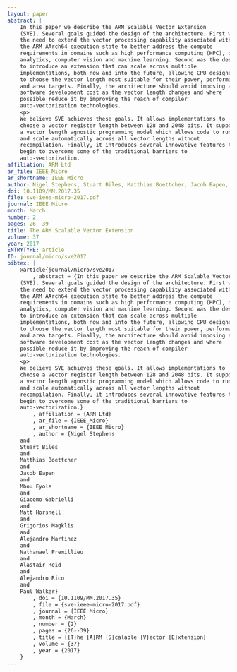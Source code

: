 ```yaml
---
layout: paper
abstract: |
    In this paper we describe the ARM Scalable Vector Extension
    (SVE). Several goals guided the design of the architecture. First was
    the need to extend the vector processing capability associated with
    the ARM AArch64 execution state to better address the compute
    requirements in domains such as high performance computing (HPC), data
    analytics, computer vision and machine learning. Second was the desire
    to introduce an extension that can scale across multiple
    implementations, both now and into the future, allowing CPU designers
    to choose the vector length most suitable for their power, performance
    and area targets. Finally, the architecture should avoid imposing a
    software development cost as the vector length changes and where
    possible reduce it by improving the reach of compiler
    auto-vectorization technologies.
    <p>
    We believe SVE achieves these goals. It allows implementations to
    choose a vector register length between 128 and 2048 bits. It supports
    a vector length agnostic programming model which allows code to run
    and scale automatically across all vector lengths without
    recompilation. Finally, it introduces several innovative features that
    begin to overcome some of the traditional barriers to
    auto-vectorization.
affiliation: ARM Ltd
ar_file: IEEE_Micro
ar_shortname: IEEE Micro
author: Nigel Stephens, Stuart Biles, Matthias Boettcher, Jacob Eapen, Mbou Eyole, Giacomo Gabrielli, Matt Horsnell, Grigorios Magklis, Alejandro Martinez, Nathanael Premillieu, Alastair Reid, Alejandro Rico, Paul Walker
doi: 10.1109/MM.2017.35
file: sve-ieee-micro-2017.pdf
journal: IEEE Micro
month: March
number: 2
pages: 26--39
title: The ARM Scalable Vector Extension
volume: 37
year: 2017
ENTRYTYPE: article
ID: journal/micro/sve2017
bibtex: |
    @article{journal/micro/sve2017
        , abstract = {In this paper we describe the ARM Scalable Vector Extension
    (SVE). Several goals guided the design of the architecture. First was
    the need to extend the vector processing capability associated with
    the ARM AArch64 execution state to better address the compute
    requirements in domains such as high performance computing (HPC), data
    analytics, computer vision and machine learning. Second was the desire
    to introduce an extension that can scale across multiple
    implementations, both now and into the future, allowing CPU designers
    to choose the vector length most suitable for their power, performance
    and area targets. Finally, the architecture should avoid imposing a
    software development cost as the vector length changes and where
    possible reduce it by improving the reach of compiler
    auto-vectorization technologies.
    <p>
    We believe SVE achieves these goals. It allows implementations to
    choose a vector register length between 128 and 2048 bits. It supports
    a vector length agnostic programming model which allows code to run
    and scale automatically across all vector lengths without
    recompilation. Finally, it introduces several innovative features that
    begin to overcome some of the traditional barriers to
    auto-vectorization.}
        , affiliation = {ARM Ltd}
        , ar_file = {IEEE_Micro}
        , ar_shortname = {IEEE Micro}
        , author = {Nigel Stephens
    and
    Stuart Biles
    and
    Matthias Boettcher
    and
    Jacob Eapen
    and
    Mbou Eyole
    and
    Giacomo Gabrielli
    and
    Matt Horsnell
    and
    Grigorios Magklis
    and
    Alejandro Martinez
    and
    Nathanael Premillieu
    and
    Alastair Reid
    and
    Alejandro Rico
    and
    Paul Walker}
        , doi = {10.1109/MM.2017.35}
        , file = {sve-ieee-micro-2017.pdf}
        , journal = {IEEE Micro}
        , month = {March}
        , number = {2}
        , pages = {26--39}
        , title = {{T}he {A}RM {S}calable {V}ector {E}xtension}
        , volume = {37}
        , year = {2017}
    }
---
```

